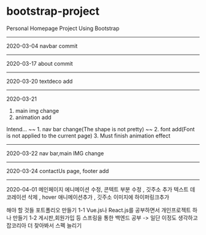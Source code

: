 # bootstrap-project

 Personal Homepage Project Using Bootstrap

<hr/>

 2020-03-04
 navbar commit

 <hr/>

2020-03-17
about commit

<hr/>

2020-03-20
textdeco add

<hr/>

2020-03-21
1. main img change 
2. animation add 

Intend...
~~ 1. nav bar change(The shape is not pretty) ~~
2. font add(Font is not applied to the current page)
3. Must finish animation effect

<hr/>

2020-03-22 
nav bar,main IMG change

<hr/>

2020-03-24
contactUs page, footer add

<hr/>

2020-04-01
메인페이지 에니메이션 수정, 콘텍트 부분 수정 , 깃주소 추가
텍스트 데코레이션 삭제 , hover 애니메이션추가 , 깃주소 이미지에 하이퍼링크추가

해야 할 것들
포트폴리오 만들기
 1-1 Vue.js나 React.js를 공부하면서 개인프로젝트 하나 만들기
 1-2 게시판,회원가입 등 스프링을 통한 백엔드 공부
 -> 일단 이정도 생각하고 잡코리아 더 찾아봐서 스펙 늘리기



